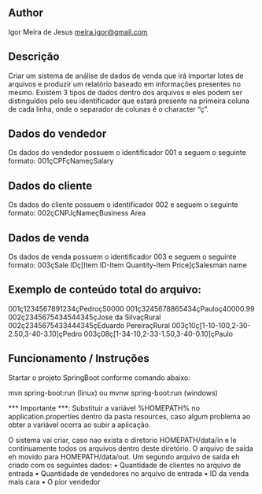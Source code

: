 ## Author
Igor Meira de Jesus
meira.igor@gmail.com

## Descrição
Criar um sistema de análise de dados de venda que irá importar lotes de arquivos e produzir
um relatório baseado em informações presentes no mesmo.
Existem 3 tipos de dados dentro dos arquivos e eles podem ser distinguidos pelo seu
identificador que estará presente na primeira coluna de cada linha, onde o separador de
colunas é o character “ç”.

## Dados do vendedor
Os dados do vendedor possuem o identificador 001 e seguem o seguinte formato:
001çCPFçNameçSalary

## Dados do cliente
Os dados do cliente possuem o identificador 002 e seguem o seguinte formato:
002çCNPJçNameçBusiness Area

## Dados de venda
Os dados de venda possuem o identificador 003 e seguem o seguinte formato:
003çSale IDç[Item ID-Item Quantity-Item Price]çSalesman name

## Exemplo de conteúdo total do arquivo:
001ç1234567891234çPedroç50000
001ç3245678865434çPauloç40000.99
002ç2345675434544345çJose da SilvaçRural
002ç2345675433444345çEduardo PereiraçRural
003ç10ç[1-10-100,2-30-2.50,3-40-3.10]çPedro
003ç08ç[1-34-10,2-33-1.50,3-40-0.10]çPaulo

## Funcionamento / Instruções
Startar o projeto SpringBoot conforme comando abaixo:

mvn spring-boot:run (linux) 
ou 
mvnw spring-boot:run (windows)

*** Importante ***: Substituir a variável %HOMEPATH% no application.properties dentro da pasta resources, caso algum problema ao obter a variável ocorra ao subir a aplicação. 

O sistema vai criar, caso nao exista o diretorio HOMEPATH/data/in e le continuamente todos os arquivos dentro deste diretório.
O arquivo de saída eh movido para HOMEPATH/data/out.
Um segundo arquivo de saída eh criado com os seguintes dados:
• Quantidade de clientes no arquivo de entrada
• Quantidade de vendedores no arquivo de entrada
• ID da venda mais cara
• O pior vendedor
